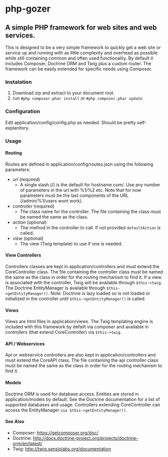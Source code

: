 # php-gozer
## A simple PHP framework for web sites and web services.

This is designed to be a very simple framework to quickly get a web site or service up and running with as little complexity and overhead as possible while still containing common and often used functionality. By default it includes Composer, Doctrine ORM and Twig plus a custom router. The framework can be easily extended for specific needs using Composer.

### Instalation
1. Download zip and extract to your document root.
2. run `#php composer.phar install` or `#php composer.phar update`

### Configuration
Edit application/config/config.php as needed. Should be pretty self-explanitory.

### Usage

#### Routing
Routes are defined in application/config/routes.json using the following parameters:
- *url* (required)
  - A single slash (/) is the default for hostname.com/. Use any number of parameters in the url with %1/%2 etc. Note that for now parameters must be the last components of the URL (/admin/%1/users wont work).
- *controller* (required)
  - The class name for the controller. The file containing the class must be named the same as the class.
- *action* (optional)
  - The method in the controller to call. If not provided `defaultAction` is called.
- *view* (optional)
  - The view (Twig template) to use if one is needed.

#### View Controllers
Controllers classes are kept in application/controllers and must extend the CoreController class. The file containing the controller class must be named the same as the class in order for the routing mechanism to find it. If a view is associated with the controller, Twig will be available through `$this->twig`. The Doctrine EntityManager is available through `$this->getEntityManager()`. Note: Doctrine is lazy loaded so is not loaded or initialized in the controller until `$this->getEntityManager()` is called.

#### Views
Views are html files in application/views. The Twig templating engine is included with this framework by defailt via composer and available in controllers (that extend CoreController) via `$this->twig`.

#### API / Webservices
Api or webservice controllers are also kept in application/controllers and must extend the CoreAPI class. The file containing the api controller class must be named the same as the class in order for the routing mechanism to find it.

#### Models
Doctrine ORM is used for database access. Entities are stored in application/models by default. See the Doctrine documentation for a list of supported databases and usage. Controllers extending CoreController can access the EntityManager `via $this->getEntityManager()`.

#### See Also
- Composer: https://getcomposer.org/doc/
- Doctrine: http://docs.doctrine-project.org/projects/doctrine-orm/en/latest/
- Twig: http://twig.sensiolabs.org/documentation
